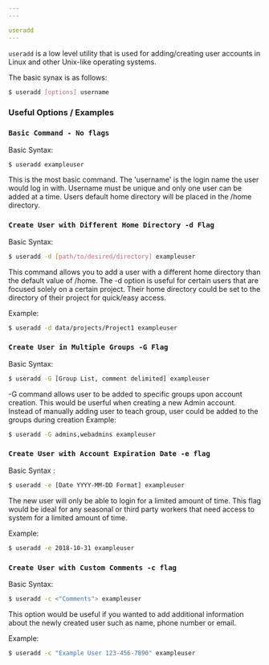 ```yaml
---
---

useradd
---
```

`useradd` is a low level utility that is used for adding/creating user accounts in Linux and other Unix-like operating systems.

The basic synax is as follows:

~~~ bash
$ useradd [options] username
~~~

<!--more-->

### Useful Options / Examples

### `Basic Command - No flags`

Basic Syntax:

~~~ bash
$ useradd exampleuser
~~~

This is the most basic command. The 'username' is the login name the user would log in with. Username must be unique and only one user can be added at a time. Users default home directory will be placed in the /home directory.

### `Create User with Different Home Directory -d Flag`

Basic Syntax:

~~~ bash
$ useradd -d [path/to/desired/directory] exampleuser
~~~

This command allows you to add a user with a different home directory than the default value of /home. The -d option is useful for certain users that are focused solely on a certain project. Their home directory could be set to the directory of their project for quick/easy access.

Example:

~~~ bash
$ useradd -d data/projects/Project1 exampleuser
~~~

### `Create User in Multiple Groups -G Flag`

Basic Syntax:

~~~ bash
$ useradd -G [Group List, comment delimited] exampleuser
~~~

-G command allows user to be added to specific groups upon account creation. This would be userful when creating a new Admin account. Instead of manually adding user to teach group, user could be added to the groups during creation
Example:

~~~ bash
$ useradd -G admins,webadmins exampleuser
~~~

### `Create User with Account Expiration Date -e flag`

Basic Syntax : 

~~~ bash
$ useradd -e [Date YYYY-MM-DD Format] exampleuser
~~~

The new user will only be able to login for a limited amount of time. This flag would be ideal for any seasonal or third party workers that need access to system for a limited amount of time.

Example: 

~~~ bash
$ useradd -e 2018-10-31 exampleuser
~~~

### `Create User with Custom Comments -c flag`
Basic Syntax:

~~~ bash
$ useradd -c <"Comments"> exampleuser
~~~

This option would be useful if you wanted to add additional information about the newly created user such as name, phone number or email.

Example:

~~~ bash
$ useradd -c "Example User 123-456-7890" exampleuser
~~~

